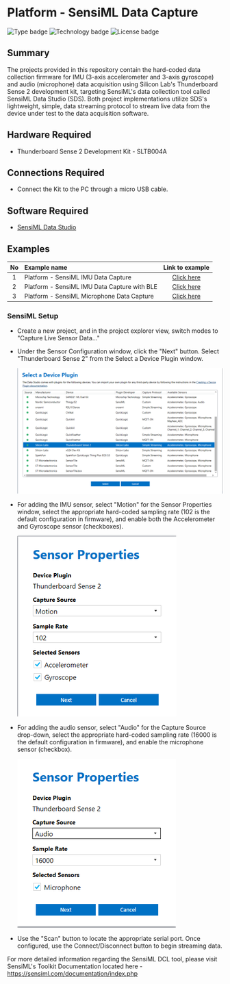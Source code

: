 # Platform - SensiML Data Capture #

![Type badge](https://img.shields.io/badge/dynamic/json?url=https://raw.githubusercontent.com/SiliconLabs/application_examples_ci/master/platform_applications/platform_SensiML_DataCaptureLab_common.json&label=Type&query=type&color=green)
![Technology badge](https://img.shields.io/badge/dynamic/json?url=https://raw.githubusercontent.com/SiliconLabs/application_examples_ci/master/platform_applications/platform_SensiML_DataCaptureLab_common.json&label=Technology&query=technology&color=green)
![License badge](https://img.shields.io/badge/dynamic/json?url=https://raw.githubusercontent.com/SiliconLabs/application_examples_ci/master/platform_applications/platform_SensiML_DataCaptureLab_common.json&label=License&query=license&color=green)

## Summary ##

The projects provided in this repository contain the hard-coded data collection firmware for IMU (3-axis accelerometer and 3-axis gyroscope) and audio (microphone) data acquisition using Silicon Lab's Thunderboard Sense 2 development kit, targeting SensiML's data collection tool called SensiML Data Studio (SDS). Both project implementations utilize SDS's lightweight, simple, data streaming protocol to stream live data from the device under test to the data acquisition software.

## Hardware Required ##

- Thunderboard Sense 2 Development Kit - SLTB004A

## Connections Required ##

- Connect the Kit to the PC through a micro USB cable.

## Software Required ##

- [SensiML Data Studio](https://sensiml.com/download/)

## Examples ##

| No | Example name | Link to example |
|:--:|:-------------|:---------------:|
| 1 | Platform - SensiML IMU Data Capture | [Click here](./SensiML_IMU/) |
| 2 | Platform - SensiML IMU Data Capture with BLE | [Click here](./SensiML_IMU_BLE/) |
| 3 | Platform - SensiML Microphone Data Capture | [Click here](./SensiML_Microphone/) |

### SensiML Setup ###

- Create a new project, and in the project explorer view, switch modes to "Capture Live Sensor Data..."

- Under the Sensor Configuration window, click the "Next" button. Select "Thunderboard Sense 2" from the Select a Device Plugin window.

  ![Select device plugin](image/select_device.png)

- For adding the IMU sensor, select "Motion" for the Sensor Properties window, select the appropriate hard-coded sampling rate (102 is the default configuration in firmware), and enable both the Accelerometer and Gyroscope sensor (checkboxes).

  ![IMU Sensor Configuration](image/imu_configuration.png)

- For adding the audio sensor, select "Audio" for the Capture Source drop-down, select the appropriate hard-coded sampling rate (16000 is the default configuration in firmware), and enable the microphone sensor (checkbox).

  ![IMU Sensor Configuration](image/microphone_configuration.png)

- Use the "Scan" button to locate the appropriate serial port. Once configured, use the Connect/Disconnect button to begin streaming data.

For more detailed information regarding the SensiML DCL tool, please visit SensiML's Toolkit Documentation located here - <https://sensiml.com/documentation/index.php>
